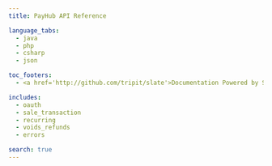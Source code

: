 ```yaml
---
title: PayHub API Reference

language_tabs:
  - java
  - php
  - csharp
  - json

toc_footers:
  - <a href='http://github.com/tripit/slate'>Documentation Powered by Slate</a>

includes:
  - oauth
  - sale_transaction
  - recurring
  - voids_refunds
  - errors

search: true
---
```

